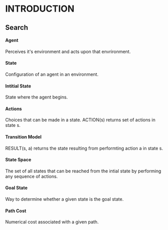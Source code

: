 # INTRODUCTION

## Search

#### Agent
Perceives it's environment and acts upon that envrironment.

#### State
Configuration of an agent in an environment.

#### Intitial State
State where the agent begins.

#### Actions
Choices that can be made in a state.
ACTION(s) returns set of actions in state s.

#### Transition Model
RESULT(s, a) returns the state resulting from performting action a in state s.

#### State Space
The set of all states that can be reached from the intial state by performing any sequence of actions.

#### Goal State
Way to determine whether a given state is the goal state.

#### Path Cost
Numerical cost associated with a given path. 